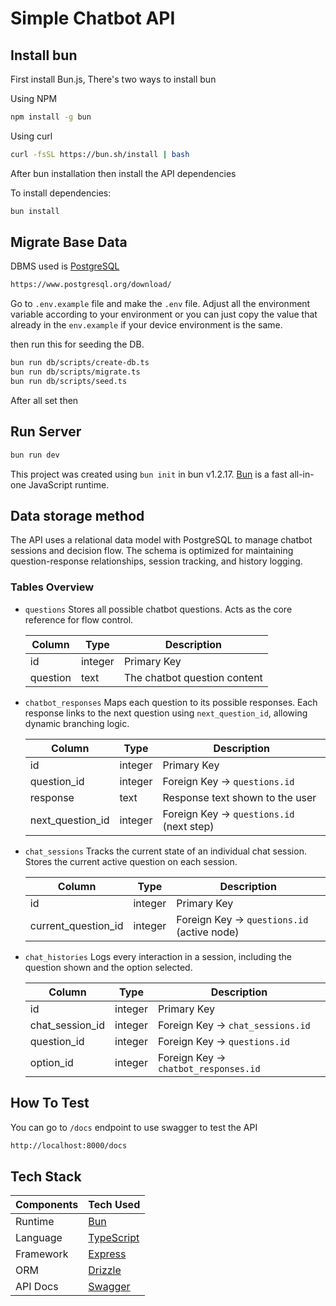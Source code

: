 # Simple Chatbot API

## Install bun

First install Bun.js, There's two ways to install bun

Using NPM

```bash
npm install -g bun
```

Using curl

```bash
curl -fsSL https://bun.sh/install | bash
```

After bun installation then install the API dependencies

To install dependencies:

```bash
bun install
```

## Migrate Base Data

DBMS used is [PostgreSQL](https://www.postgresql.org/download/)

```bash
https://www.postgresql.org/download/
```

Go to ```.env.example``` file and make the ```.env```  file. Adjust all the environment variable according to your environment or you can just copy the value that already in the ```env.example``` if your device environment is the same.

then run this for seeding the DB.

```bash
bun run db/scripts/create-db.ts
bun run db/scripts/migrate.ts
bun run db/scripts/seed.ts
```

After all set then

## Run Server

```bash
bun run dev
```

This project was created using `bun init` in bun v1.2.17. [Bun](https://bun.sh) is a fast all-in-one JavaScript runtime.

## Data storage method

The API uses a relational data model with PostgreSQL to manage chatbot sessions and decision flow. The schema is optimized for maintaining question-response relationships, session tracking, and history logging.

### Tables Overview

- ```questions```
Stores all possible chatbot questions. Acts as the core reference for flow control.

    | Column   | Type    | Description                  |
    | -------- | ------- | ---------------------------- |
    | id       | integer | Primary Key                  |
    | question | text    | The chatbot question content |

- ```chatbot_responses```
Maps each question to its possible responses. Each response links to the next question using ```next_question_id```, allowing dynamic branching logic.

    | Column             | Type    | Description                              |
    | ------------------ | ------- | ---------------------------------------- |
    | id                 | integer | Primary Key                              |
    | question\_id       | integer | Foreign Key → `questions.id`             |
    | response           | text    | Response text shown to the user          |
    | next\_question\_id | integer | Foreign Key → `questions.id` (next step) |

- ```chat_sessions```
Tracks the current state of an individual chat session. Stores the current active question on each session.

    | Column                | Type    | Description                                |
    | --------------------- | ------- | ------------------------------------------ |
    | id                    | integer | Primary Key                                |
    | current\_question\_id | integer | Foreign Key → `questions.id` (active node) |

- ```chat_histories```
Logs every interaction in a session, including the question shown and the option selected.

    | Column            | Type    | Description                          |
    | ----------------- | ------- | ------------------------------------ |
    | id                | integer | Primary Key                          |
    | chat\_session\_id | integer | Foreign Key → `chat_sessions.id`     |
    | question\_id      | integer | Foreign Key → `questions.id`         |
    | option\_id        | integer | Foreign Key → `chatbot_responses.id` |

## How To Test

You can go to ```/docs``` endpoint to use swagger to test the API

```bash
http://localhost:8000/docs
```

## Tech Stack

| Components | Tech Used |
| ---------- | --------- |
| Runtime | [Bun](https://bun.com/) |
| Language | [TypeScript](https://www.typescriptlang.org/) |
| Framework | [Express](https://expressjs.com/) |
| ORM | [Drizzle](https://orm.drizzle.team/) |
| API Docs | [Swagger](https://swagger.io/) |
